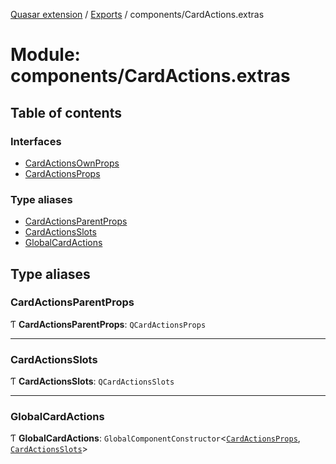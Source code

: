 [Quasar extension](../index.md) / [Exports](../modules.md) / components/CardActions.extras

# Module: components/CardActions.extras

## Table of contents

### Interfaces

- [CardActionsOwnProps](../interfaces/components_CardActions_extras.CardActionsOwnProps.md)
- [CardActionsProps](../interfaces/components_CardActions_extras.CardActionsProps.md)

### Type aliases

- [CardActionsParentProps](components_CardActions_extras.md#cardactionsparentprops)
- [CardActionsSlots](components_CardActions_extras.md#cardactionsslots)
- [GlobalCardActions](components_CardActions_extras.md#globalcardactions)

## Type aliases

### CardActionsParentProps

Ƭ **CardActionsParentProps**: `QCardActionsProps`

___

### CardActionsSlots

Ƭ **CardActionsSlots**: `QCardActionsSlots`

___

### GlobalCardActions

Ƭ **GlobalCardActions**: `GlobalComponentConstructor`<[`CardActionsProps`](../interfaces/components_CardActions_extras.CardActionsProps.md), [`CardActionsSlots`](components_CardActions_extras.md#cardactionsslots)\>
